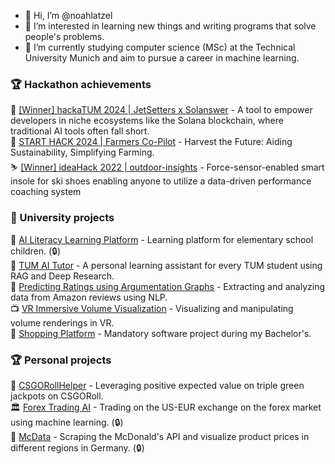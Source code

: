 - 👋 Hi, I’m @noahlatzel
- 👀 I’m interested in learning new things and writing programs that solve people's problems.
- 🌱 I’m currently studying computer science (MSc) at the Technical University Munich and aim to pursue a career in machine learning.


### 🏆  Hackathon achievements
🤖 [[Winner] hackaTUM 2024 | JetSetters x Solanswer](https://github.com/shumancheng/JetSetters) - A tool to empower developers in niche ecosystems like the Solana blockchain, where traditional AI tools often fall short.\
🌾 [START HACK 2024 | Farmers Co-Pilot](https://github.com/noahlatzel/start-hack24) - Harvest the Future: Aiding Sustainability, Simplifying Farming.\
⛷️ [[Winner] ideaHack 2022 | outdoor-insights](https://github.com/Mahir-Isikli/outdoor-insights) - Force-sensor-enabled smart insole for ski shoes enabling anyone to utilize a data-driven performance coaching system


### 📖 University projects
🧒 [AI Literacy Learning Platform](https://github.com/noahlatzel/AI_Literacy_Course) - Learning platform for elementary school children. (🔒)\
🤖 [TUM AI Tutor](https://github.com/SimonBless/TUM-AI-Tutor) - A personal learning assistant for every TUM student using RAG and Deep Research.\
🛒 [Predicting Ratings using Argumentation Graphs](https://github.com/burakyuslu/predicting_ratings_using_graphs) - Extracting and analyzing data from Amazon reviews using NLP.\
📺 [VR Immersive Volume Visualization](https://github.com/noahlatzel/pjs-ws22-immersive-volume-vis) - Visualizing and manipulating volume renderings in VR.\
🛒 [Shopping Platform](https://github.com/noahlatzel/sopra2122) - Mandatory software project during my Bachelor's.


### 🏆  Personal projects
🎰 [CSGORollHelper](https://github.com/noahlatzel/CSGORollHelper) - Leveraging positive expected value on triple green jackpots on CSGORoll.\
🏛️ [Forex Trading AI](https://github.com/noahlatzel/forex-trading-ai) - Trading on the US-EUR exchange on the forex market using machine learning. (🔒)\
🍔 [McData](https://github.com/noahlatzel/McData) - Scraping the McDonald's API and visualize product prices in different regions in Germany. (🔒)

### 
<!---
noahlatzel/noahlatzel is a ✨ special ✨ repository because its `README.md` (this file) appears on your GitHub profile.
You can click the Preview link to take a look at your changes.
--->
